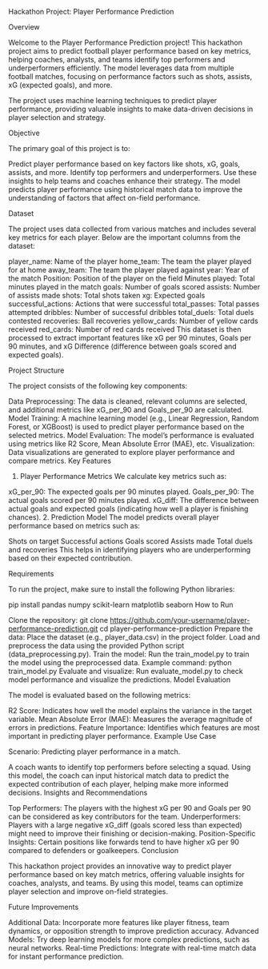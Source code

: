 Hackathon Project: Player Performance Prediction

Overview

Welcome to the Player Performance Prediction project! This hackathon project aims to predict football player performance based on key metrics, helping coaches, analysts, and teams identify top performers and underperformers efficiently. The model leverages data from multiple football matches, focusing on performance factors such as shots, assists, xG (expected goals), and more.

The project uses machine learning techniques to predict player performance, providing valuable insights to make data-driven decisions in player selection and strategy.

Objective

The primary goal of this project is to:

Predict player performance based on key factors like shots, xG, goals, assists, and more.
Identify top performers and underperformers.
Use these insights to help teams and coaches enhance their strategy.
The model predicts player performance using historical match data to improve the understanding of factors that affect on-field performance.

Dataset

The project uses data collected from various matches and includes several key metrics for each player. Below are the important columns from the dataset:

player_name: Name of the player
home_team: The team the player played for at home
away_team: The team the player played against
year: Year of the match
Position: Position of the player on the field
Minutes played: Total minutes played in the match
goals: Number of goals scored
assists: Number of assists made
shots: Total shots taken
xg: Expected goals
successful_actions: Actions that were successful
total_passes: Total passes attempted
dribbles: Number of successful dribbles
total_duels: Total duels contested
recoveries: Ball recoveries
yellow_cards: Number of yellow cards received
red_cards: Number of red cards received
This dataset is then processed to extract important features like xG per 90 minutes, Goals per 90 minutes, and xG Difference (difference between goals scored and expected goals).

Project Structure

The project consists of the following key components:

Data Preprocessing: The data is cleaned, relevant columns are selected, and additional metrics like xG_per_90 and Goals_per_90 are calculated.
Model Training: A machine learning model (e.g., Linear Regression, Random Forest, or XGBoost) is used to predict player performance based on the selected metrics.
Model Evaluation: The model’s performance is evaluated using metrics like R2 Score, Mean Absolute Error (MAE), etc.
Visualization: Data visualizations are generated to explore player performance and compare metrics.
Key Features

1. Player Performance Metrics
We calculate key metrics such as:

xG_per_90: The expected goals per 90 minutes played.
Goals_per_90: The actual goals scored per 90 minutes played.
xG_diff: The difference between actual goals and expected goals (indicating how well a player is finishing chances).
2. Prediction Model
The model predicts overall player performance based on metrics such as:

Shots on target
Successful actions
Goals scored
Assists made
Total duels and recoveries
This helps in identifying players who are underperforming based on their expected contribution.

Requirements

To run the project, make sure to install the following Python libraries:

pip install pandas numpy scikit-learn matplotlib seaborn
How to Run

Clone the repository:
git clone https://github.com/your-username/player-performance-prediction.git
cd player-performance-prediction
Prepare the data:
Place the dataset (e.g., player_data.csv) in the project folder.
Load and preprocess the data using the provided Python script (data_preprocessing.py).
Train the model:
Run the train_model.py to train the model using the preprocessed data.
Example command:
python train_model.py
Evaluate and visualize:
Run evaluate_model.py to check model performance and visualize the predictions.
Model Evaluation

The model is evaluated based on the following metrics:

R2 Score: Indicates how well the model explains the variance in the target variable.
Mean Absolute Error (MAE): Measures the average magnitude of errors in predictions.
Feature Importance: Identifies which features are most important in predicting player performance.
Example Use Case

Scenario: Predicting player performance in a match.

A coach wants to identify top performers before selecting a squad.
Using this model, the coach can input historical match data to predict the expected contribution of each player, helping make more informed decisions.
Insights and Recommendations

Top Performers: The players with the highest xG per 90 and Goals per 90 can be considered as key contributors for the team.
Underperformers: Players with a large negative xG_diff (goals scored less than expected) might need to improve their finishing or decision-making.
Position-Specific Insights: Certain positions like forwards tend to have higher xG per 90 compared to defenders or goalkeepers.
Conclusion

This hackathon project provides an innovative way to predict player performance based on key match metrics, offering valuable insights for coaches, analysts, and teams. By using this model, teams can optimize player selection and improve on-field strategies.

Future Improvements

Additional Data: Incorporate more features like player fitness, team dynamics, or opposition strength to improve prediction accuracy.
Advanced Models: Try deep learning models for more complex predictions, such as neural networks.
Real-time Predictions: Integrate with real-time match data for instant performance prediction.
